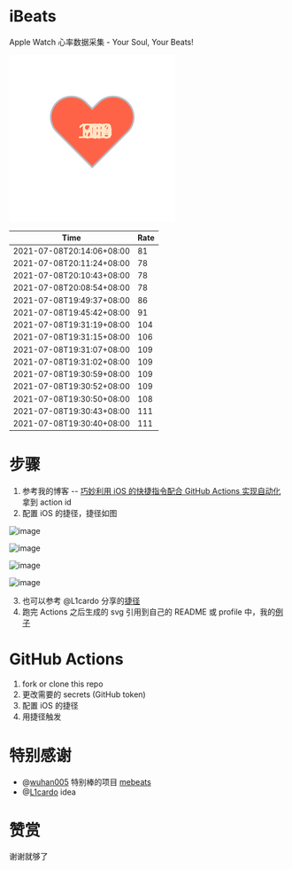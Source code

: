 # iBeats
Apple Watch 心率数据采集 - Your Soul, Your Beats!

![](./files/heart.svg)

<!--START_SECTION:my_heart_rate-->
| Time | Rate | 
 | ---- | ---- | 
| 2021-07-08T20:14:06+08:00 | 81 |
| 2021-07-08T20:11:24+08:00 | 78 |
| 2021-07-08T20:10:43+08:00 | 78 |
| 2021-07-08T20:08:54+08:00 | 78 |
| 2021-07-08T19:49:37+08:00 | 86 |
| 2021-07-08T19:45:42+08:00 | 91 |
| 2021-07-08T19:31:19+08:00 | 104 |
| 2021-07-08T19:31:15+08:00 | 106 |
| 2021-07-08T19:31:07+08:00 | 109 |
| 2021-07-08T19:31:02+08:00 | 109 |
| 2021-07-08T19:30:59+08:00 | 109 |
| 2021-07-08T19:30:52+08:00 | 109 |
| 2021-07-08T19:30:50+08:00 | 108 |
| 2021-07-08T19:30:43+08:00 | 111 |
| 2021-07-08T19:30:40+08:00 | 111 |

<!--END_SECTION:my_heart_rate-->

# 步骤
1. 参考我的博客 -- [巧妙利用 iOS 的快捷指令配合 GitHub Actions 实现自动化](https://github.com/yihong0618/gitblog/issues/198) 拿到 action id
2. 配置 iOS 的捷径，捷径如图

![image](https://user-images.githubusercontent.com/15976103/122154218-0db0b480-ce97-11eb-93bb-5aec07c558dc.png)

![image](https://user-images.githubusercontent.com/15976103/122154236-186b4980-ce97-11eb-8e4b-70551a0391ae.png)

![image](https://user-images.githubusercontent.com/15976103/122154268-2d47dd00-ce97-11eb-902e-3acf292265a9.png)

![image](https://user-images.githubusercontent.com/15976103/122174055-fa144680-ceb4-11eb-9be2-3eb83cd516f7.png)

3. 也可以参考 @L1cardo 分享的[捷径](https://www.icloud.com/shortcuts/6ab6047b459c41ad822ad6b94b1c03d4)
4. 跑完 Actions 之后生成的 svg 引用到自己的 README 或 profile 中，我的[例子](https://github.com/yihong0618) 

# GitHub Actions

1. fork or clone this repo
2. 更改需要的 secrets (GitHub token)
3. 配置 iOS 的捷径
4. 用捷径触发

# 特别感谢
- @[wuhan005](https://github.com/wuhan005) 特别棒的项目 [mebeats](https://github.com/wuhan005/mebeats)
- @[L1cardo](https://github.com/L1cardo) idea

# 赞赏
谢谢就够了
